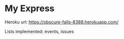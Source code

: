 # My Express

Heroku url: https://obscure-falls-8388.herokuapp.com/

Lists implemented: events, issues
